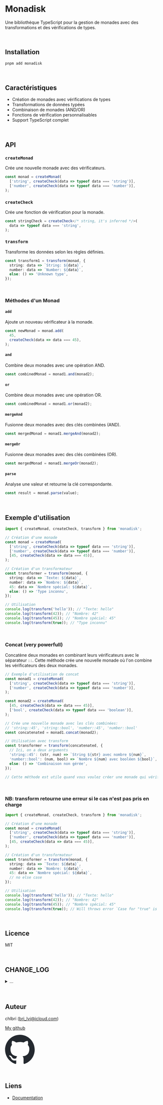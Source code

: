 # Monadisk

Une bibliothèque TypeScript pour la gestion de monades avec des
transformations et des vérifications de types.

<br/>

## Installation

```bash
pnpm add monadisk
```

<br/>

## Caractéristiques

- Création de monades avec vérifications de types
- Transformations de données typées
- Combinaison de monades (AND/OR)
- Fonctions de vérification personnalisables
- Support TypeScript complet

<br/>

## API

### `createMonad`

Crée une nouvelle monade avec des vérificateurs.

```typescript
const monad = createMonad(
  ['string', createCheck(data => typeof data === 'string')],
  ['number', createCheck(data => typeof data === 'number')],
);
```

### `createCheck`

Crée une fonction de vérification pour la monade.

```typescript
const stringCheck = createCheck</* string, it's inferred */>(
  data => typeof data === 'string',
);
```

### `transform`

Transforme les données selon les règles définies.

```typescript
const transform1 = transform(monad, {
  string: data => `String: ${data}`,
  number: data => `Number: ${data}`,
  else: () => 'Unknown type',
});
```

<br/>

### Méthodes d'un Monad

#### `add`

Ajoute un nouveau vérificateur à la monade.

```typescript
const newMonad = monad.add(
  45,
  createCheck(data => data === 45),
);
```

#### `and`

Combine deux monades avec une opération AND.

```typescript
const combinedMonad = monad1.and(monad2);
```

#### `or`

Combine deux monades avec une opération OR.

```typescript
const combinedMonad = monad1.or(monad2);
```

#### `mergeAnd`

Fusionne deux monades avec des clés combinées (AND).

```typescript
const mergedMonad = monad1.mergeAnd(monad2);
```

#### `mergeOr`

Fusionne deux monades avec des clés combinées (OR).

```typescript
const mergedMonad = monad1.mergeOr(monad2);
```

#### `parse`

Analyse une valeur et retourne la clé correspondante.

```typescript
const result = monad.parse(value);
```

<br/>

## Exemple d'utilisation

```typescript
import { createMonad, createCheck, transform } from 'monadisk';

// Création d'une monade
const monad = createMonad(
  ['string', createCheck(data => typeof data === 'string')],
  ['number', createCheck(data => typeof data === 'number')],
  [45, createCheck(data => data === 45)],
);

// Création d'un transformateur
const transformer = transform(monad, {
  string: data => `Texte: ${data}`,
  number: data => `Nombre: ${data}`,
  45: data => `Nombre spécial: ${data}`,
  else: () => 'Type inconnu',
});

// Utilisation
console.log(transform('hello')); // "Texte: hello"
console.log(transform(42)); // "Nombre: 42"
console.log(transform(45)); // "Nombre spécial: 45"
console.log(transform(true)); // "Type inconnu"
```

<br/>

### Concat (very powerfull)

Concatène deux monades en combinant leurs vérificateurs avec le séparateur
`::`. Cette méthode crée une nouvelle monade où l'on combine les
vérificateurs des deux monades.

```typescript
// Exemple d'utilisation de concat
const monad1 = createMonad(
  ['string', createCheck(data => typeof data === 'string')],
  ['number', createCheck(data => typeof data === 'number')],
);

const monad2 = createMonad(
  [45, createCheck(data => data === 45)],
  ['bool', createCheck(data => typeof data === 'boolean')],
);

// Crée une nouvelle monade avec les clés combinées:
// 'string::45', 'string::bool', 'number::45', 'number::bool'
const concatenated = monad1.concat(monad2);

// Utilisation avec transform
const transformer = transform(concatenated, {
  // Ici, on a deux arguments
  'string::45': (str, num) => `String ${str} avec nombre ${num}`,
  'number::bool': (num, bool) => `Nombre ${num} avec booléen ${bool}`,
  else: () => 'Combinaison non gérée',
});

// Cette méthode est utile quand vous voulez créer une monade qui vérifie plusieurs conditions indépendantes sur différents arguments.
```

<br/>

### NB: transform retourne une erreur si le cas n'est pas pris en charge

```typescript
import { createMonad, createCheck, transform } from 'monadisk';

// Création d'une monade
const monad = createMonad(
  ['string', createCheck(data => typeof data === 'string')],
  ['number', createCheck(data => typeof data === 'number')],
  [45, createCheck(data => data === 45)],
);

// Création d'un transformateur
const transformer = transform(monad, {
  string: data => `Texte: ${data}`,
  number: data => `Nombre: ${data}`,
  45: data => `Nombre spécial: ${data}`,
  // no else case
});

// Utilisation
console.log(transform('hello')); // "Texte: hello"
console.log(transform(42)); // "Nombre: 42"
console.log(transform(45)); // "Nombre spécial: 45"
console.log(transform(true)); // Will throws error `Case for "true" is not handled`
```

<br/>

## Licence

MIT

<br/>

## CHANGE_LOG

<details>

<summary>
...
</summary>

### Version [0.0.7] --> _2025/02/01 21:00_

- Add helpers to simplify usage

<br/>

### Version [0.0.6] --> _2025/01/30 16/00_

- Add option to concat monad

<br/>

### Version [0.0.5] --> _2025/01/28 13:10_

- Upgrade deps
- Better testing (100% coverage)

<br/>

### Version [0.0.4] --> _2025/01/28 11:10_

- La fonction `transform` génère une erreur si le cas n'est pas pris en
  charge

<br/>

### Version [0.0.3] --> _2025/01/28 11:10_

- 🐛 Correction des fautes de frappe dans les exemples
  - Correction de `tarnsform` en `transform` dans les exemples de code
  - Amélioration de la lisibilité des exemples
- 📝 Restructuration du CHANGELOG
  - Ajout des dates de version
  - Utilisation de balises `<details>` pour le contenu
- Better testing : 100% coverage

<br/>

### Version [0.0.1] --> _2025/01/28 02:02_

- ✨ Première version de la bibliothèque
- 🎉 Implémentation des fonctionnalités de base :
  - Création de monades avec `createMonad`
  - Création de vérificateurs avec `createCheck`
  - Transformations avec `transform`
  - Méthodes de combinaison (`and`, `or`, `mergeAnd`, `mergeOr`)
  - Support complet de TypeScript
- 📝 Documentation initiale
- ⚡️ Tests unitaires de base
- 🔄 Ajout des méthodes de fusion avancées pour une meilleure gestion des
  monades complexes
  - Amélioration de la documentation des méthodes `mergeAnd` et `mergeOr`
  - Optimisation des performances pour les opérations de fusion

</details>

<br/>
<br/>

## Auteur

chlbri (bri_lvi@icloud.com)

[My github](https://github.com/chlbri?tab=repositories)

[<svg width="98" height="96" xmlns="http://www.w3.org/2000/svg"><path fill-rule="evenodd" clip-rule="evenodd" d="M48.854 0C21.839 0 0 22 0 49.217c0 21.756 13.993 40.172 33.405 46.69 2.427.49 3.316-1.059 3.316-2.362 0-1.141-.08-5.052-.08-9.127-13.59 2.934-16.42-5.867-16.42-5.867-2.184-5.704-5.42-7.17-5.42-7.17-4.448-3.015.324-3.015.324-3.015 4.934.326 7.523 5.052 7.523 5.052 4.367 7.496 11.404 5.378 14.235 4.074.404-3.178 1.699-5.378 3.074-6.6-10.839-1.141-22.243-5.378-22.243-24.283 0-5.378 1.94-9.778 5.014-13.2-.485-1.222-2.184-6.275.486-13.038 0 0 4.125-1.304 13.426 5.052a46.97 46.97 0 0 1 12.214-1.63c4.125 0 8.33.571 12.213 1.63 9.302-6.356 13.427-5.052 13.427-5.052 2.67 6.763.97 11.816.485 13.038 3.155 3.422 5.015 7.822 5.015 13.2 0 18.905-11.404 23.06-22.324 24.283 1.78 1.548 3.316 4.481 3.316 9.126 0 6.6-.08 11.897-.08 13.526 0 1.304.89 2.853 3.316 2.364 19.412-6.52 33.405-24.935 33.405-46.691C97.707 22 75.788 0 48.854 0z" fill="#24292f"/></svg>](https://github.com/chlbri?tab=repositories)

<br/>

## Liens

- [Documentation](https://github.com/chlbri/monadisk)

